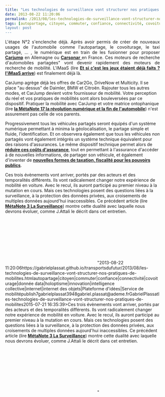 ```yaml
---
title: "Les technologies de surveillance vont structurer nos pratiques de mobilités"
date: 2013-08-22 11:20:06
permalink: /2013/08/les-technologies-de-surveillance-vont-structurer-nos-pratiques-de-mobilites.html
tags: [autopartage, citoyen, commuter, confiance, connectivité, covoiturage, donnée data, holoptisme, innovation, intelligence collective, internet, internet des objets, Plateforme d'idées, Service de mobilité]
layout: post
---
```


<p style="text-align: justify;">L'étape N°2 s'enclenche déjà. Après avoir permis de créer de nouveaux usages de l'automobile comme l'autopartage, le covoiturage, le taxi partagé, ... , le numérique est en train de les fusionner pour proposer <strong><a href="http://www.carjump.de/?lang=en" target="_blank">Carjump</a></strong> en Allemagne ou <a href="http://www.carsonar.com/" target="_blank"><strong>Carsonar</strong> </a>en France. Ces moteurs de recherche d'automobiles partagées" vont devenir rapidement des moteurs de recherche de mobilité. L'iMaaS (lire <strong><a href="https://gabrielplassat.github.io/transportsdufutur/2013/07/et-si-les-jeux-etaient-deja-faits.html"" target=""_blank"">Et si c'est les jeux étaient déjà faits ? l'iMaaS arrive</a></strong>) est finalement déjà là.</p> <p style=""text-align: justify>CarJump agrège déjà les offres de Car2Go, DriveNow et Multicity. Il se place "au dessus" de Daimler, BMW et Citroën. Rajouter tous les autres modes, et CarJump devient votre fournisseur de mobilité. Votre perception du réel et vos pratiques de mobilités sont alors bouleversées par ce dispositif. Pratiquer la mobilité avec CarJump et votre matrice ontophanique (lire <strong><a href="https://gabrielplassat.github.io/transportsdufutur/2013/08/metanote-17-la-mutation-numerique-nengendre-pas-seulement-de-nouveaux-moyens-de-transports-elle-modi.html"" target=""_blank"">la MétaNote 17 la révolution numérique et la fin de l'automobile</a></strong>) n'est assurement pas celle de vos parents. </p>  <!--more-->    <p style=""text-align: justify>Progressivement tous les véhicules partagés seront équipés d'un système numérique permettant à minima la géolocalisation, le partage simple et fluide, l'identification. Et on observera également que tous les véhicules <em>non</em> partagés vont également intégrés un système technique équivalent pour des raisons d'assurances. Le même dispositif technique permet alors de <strong><a href=""http://quebec.huffingtonpost.ca/2013/08/20/un-gps-pour-reduire-ses-primes-dassurances_n_3787207.html?utm_hp_ref=tw"" target=""_blank"">réduire ces coûts d'assurance</a></strong>, tout en permettant à l'assurance d'accéder à de nouvelles informations, de partager son véhicule, et également d'inventer de <strong><a href="https://gabrielplassat.github.io/transportsdufutur/2013/07/et-si-nous-innovions-sur-la-fiscalite-des-carburants.html"" target=""_blank"">nouvelles formes de taxation, fiscalité pour les pouvoirs publics</a></strong>. </p> <p style=""text-align: justify>Ces trois évènements vont arriver, portés par des acteurs et des temporalités différents. Ils vont radicalement changer notre expérience de mobilité en voiture. Avec le recul, ils auront participé au premier niveau à la mutation en cours. Mais ces technologies posent des questions liées à la surveillance, à la protection des données privées, aux croisements de multiples données aujourd'hui inaccessibles. Ce précédent article (lire <strong><a href="https://gabrielplassat.github.io/transportsdufutur/2013/03/metanote-tdf-3-la-surveillance-reloaded.html"" target=""_blank"">MétaNote 3 La Surveillance</a></strong>) montre cette dualité avec laquelle nous devrons évoluer, comme J.Attali le décrit dans cet entretien.</p> <iframe frameborder=""no"" framespacing=""0"" height=""265"" scrolling=""no"" src=""http://www.publicsenat.fr/vodiFrame.php?idE=56585"" valign=""top"" width=""424""> </iframe>"2013-08-22 11:20:06https://gabrielplassat.github.io/transportsdufutur/2013/08/les-technologies-de-surveillance-vont-structurer-nos-pratiques-de-mobilites.htmlautopartage|citoyen|commuter|confiance|connectivité|covoiturage|donnée data|holoptisme|innovation|intelligence collective|internet|internet des objets|Plateforme d'idées|Service de mobilitépublish7gabrielplassat3948gabriel.plassat@ademe.frGabrielPlassatles-technologies-de-surveillance-vont-structurer-nos-pratiques-de-mobilites2015-07-21 16:35:39>Ces trois évènements vont arriver, portés par des acteurs et des temporalités différents. Ils vont radicalement changer notre expérience de mobilité en voiture. Avec le recul, ils auront participé au premier niveau à la mutation en cours. Mais ces technologies posent des questions liées à la surveillance, à la protection des données privées, aux croisements de multiples données aujourd'hui inaccessibles. Ce précédent article (lire <strong><a href="https://gabrielplassat.github.io/transportsdufutur/2013/03/metanote-tdf-3-la-surveillance-reloaded.html"" target=""_blank"">MétaNote 3 La Surveillance</a></strong>) montre cette dualité avec laquelle nous devrons évoluer, comme J.Attali le décrit dans cet entretien.</p> <iframe frameborder=""no"" framespacing=""0"" height=""265"" scrolling=""no"" src=""http://www.publicsenat.fr/vodiFrame.php?idE=56585"" valign=""top"" width=""424""> </iframe>"
